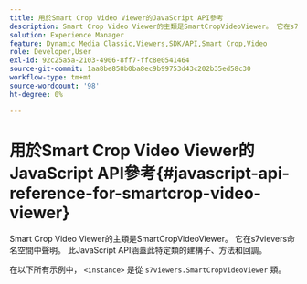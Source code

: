 ```yaml
---
title: 用於Smart Crop Video Viewer的JavaScript API參考
description: Smart Crop Video Viewer的主類是SmartCropVideoViewer。 它在s7vievers命名空間中聲明。 此JavaScript API涵蓋此特定類的建構子、方法和回調。
solution: Experience Manager
feature: Dynamic Media Classic,Viewers,SDK/API,Smart Crop,Video
role: Developer,User
exl-id: 92c25a5a-2103-4906-8ff7-ffc8e0541464
source-git-commit: 1aa8be858b0ba8ec9b99753d43c202b35ed58c30
workflow-type: tm+mt
source-wordcount: '98'
ht-degree: 0%

---
```


# 用於Smart Crop Video Viewer的JavaScript API參考{#javascript-api-reference-for-smartcrop-video-viewer}

Smart Crop Video Viewer的主類是SmartCropVideoViewer。 它在s7vievers命名空間中聲明。 此JavaScript API涵蓋此特定類的建構子、方法和回調。

在以下所有示例中， `<instance>` 是從 `s7viewers.SmartCropVideoViewer` 類。
